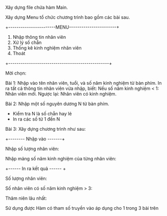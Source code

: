 Xây dựng file chứa hàm Main.

Xây dựng Menu tổ chức chương trình bao gồm các bài sau.

+-----------------------MENU-----------------------+

1. Nhập thông tin nhân viên
2. Xử lý số chẵn
3. Thống kê kinh nghiệm nhân viên
0. Thoát

+-------------------------------------------------+

Mời chọn:

Bài 1: Nhập vào tên nhân viên, tuổi, và số năm kinh nghiệm từ bàn phím. In ra tất cả thông
tin nhân viên vừa nhập, biết: Nếu số năm kinh nghiệm < 1: Nhân viên mới. Ngược lại: Nhân
viên có kinh nghiệm.

Bài 2: Nhập một số nguyên dương N từ bàn phím.

- Kiểm tra N là số chẵn hay lẻ
- In ra các số từ 1 đến N

Bài 3: Xây dựng chương trình như sau:

+-------- Nhập vào -------+

Nhập số lượng nhân viên:

Nhập mảng số năm kinh nghiệm của từng nhân viên:

+------ In ra kết quả ------ +

Số lượng nhân viên:

Số nhân viên có số năm kinh nghiệm > 3:

Thâm niên lâu nhất:

Sử dụng được Hàm có tham số truyền vào áp dụng cho 1 trong 3 bài trên
